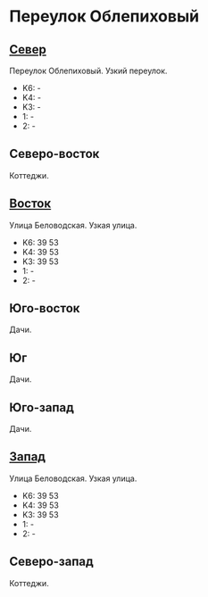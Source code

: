# Переулок Облепиховый

## [Север](./10380050.md)

Переулок Облепиховый.
Узкий переулок.

* K6:   -
* K4:   -
* K3:   -
* 1:    -
* 2:    -

## Северо-восток

Коттеджи.

## [Восток](./10385055.md)

Улица Беловодская.
Узкая улица.

* K6:   39  53
* K4:   39  53
* K3:   39  53
* 1:    -
* 2:    -

## Юго-восток

Дачи.

## Юг

Дачи.

## Юго-запад

Дачи.

## [Запад](./10372055.md)

Улица Беловодская.
Узкая улица.

* K6:   39  53
* K4:   39  53
* K3:   39  53
* 1:    -
* 2:    -

## Северо-запад

Коттеджи.
